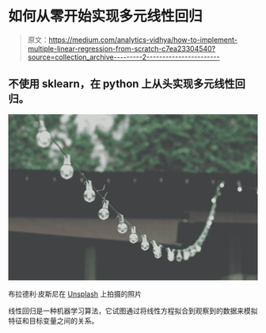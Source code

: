 # 如何从零开始实现多元线性回归

> 原文：<https://medium.com/analytics-vidhya/how-to-implement-multiple-linear-regression-from-scratch-c7ea23304540?source=collection_archive---------2----------------------->

## 不使用 sklearn，在 python 上从头实现多元线性回归。

![](img/85df55c9effce4a7e34fc261c8d923db.png)

布拉德利·皮斯尼在 [Unsplash](https://unsplash.com?utm_source=medium&utm_medium=referral) 上拍摄的照片

线性回归是一种机器学习算法，它试图通过将线性方程拟合到观察到的数据来模拟特征和目标变量之间的关系。
